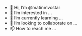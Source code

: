 - 👋 Hi, I’m @matinmvcstar
- 👀 I’m interested in ...
- 🌱 I’m currently learning ...
- 💞️ I’m looking to collaborate on ...
- 📫 How to reach me ...

<!---
matinmvcstar/matinmvcstar is a ✨ special ✨ repository because its `README.md` (this file) appears on your GitHub profile.
You can click the Preview link to take a look at your changes.
--->
